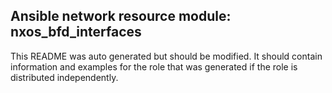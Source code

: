 ## Ansible network resource module: nxos_bfd_interfaces

This README was auto generated but should be modified.  It should contain information and examples
for the role that was generated if the role is distributed independently.
